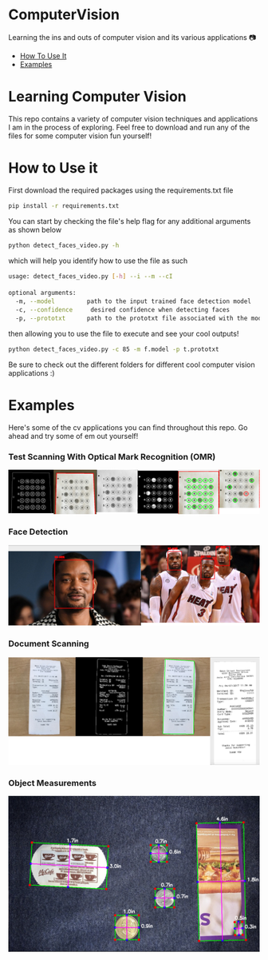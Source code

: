 # ComputerVision
Learning the ins and outs of computer vision and its various applications 📷

 - [How To Use It](https://github.com/ahmadtc1/ComputerVision#how-to-use-it)
 - [Examples](https://github.com/ahmadtc1/ComputerVision#examples)

# Learning Computer Vision
This repo contains a variety of computer vision techniques and applications I am in the process of exploring. Feel free to download and run any of the files for some computer vision fun yourself!

# How to Use it
First download the required packages using the requirements.txt file
```bash
pip install -r requirements.txt
```

You can start by checking the file's help flag for any additional arguments as shown below

```bash
python detect_faces_video.py -h
```
which will help you identify how to use the file as such
```bash
usage: detect_faces_video.py [-h] --i --m --cI

optional arguments:
  -m, --model         path to the input trained face detection model
  -c, --confidence     desired confidence when detecting faces
  -p, --prototxt      path to the prototxt file associated with the model
```

then allowing you to use the file to execute and see your cool outputs!
```bash
python detect_faces_video.py -c 85 -m f.model -p t.prototxt
```

Be sure to check out the different folders for different cool computer vision applications :)

# Examples
Here's some of the cv applications you can find throughout this repo. Go ahead and try some of em out yourself!

### Test Scanning With Optical Mark Recognition (OMR)
![Optical Mark Recognition](/img/omr.jpg)

### Face Detection
![Face Detection](/img/face_detection.jpg)

### Document Scanning 
![Document Scanner](/img/document_scanner.jpg)

### Object Measurements
![Object Measurer](/img/object_measurements.jpg)
